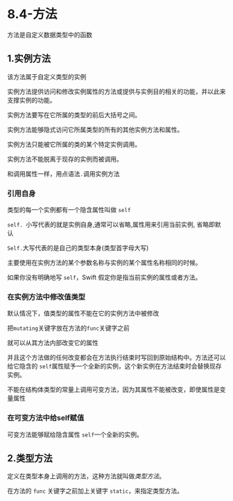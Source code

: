 # 8.4-方法

方法是自定义数据类型中的函数

## 1.实例方法

该方法属于自定义类型的实例

实例方法提供访问和修改实例属性的方法或提供与实例目的相关的功能，并以此来支撑实例的功能。

实例方法要写在它所属的类型的前后大括号之间。

实例方法能够隐式访问它所属类型的所有的其他实例方法和属性。

实例方法只能被它所属的类的某个特定实例调用。

实例方法不能脱离于现存的实例而被调用。

和调用属性一样，用点语法`.`调用实例方法

### 引用自身

类型的每一个实例都有一个隐含属性叫做 `self`

`self. `小写代表的就是实例自身,通常可以省略,属性用来引用当前实例, 省略即默认

`Self.`大写代表的是自己的类型本身(类型首字母大写)

主要使用在实例方法的某个参数名称与实例的某个属性名称相同的时候。

如果你没有明确地写 `self`，Swift 假定你是指当前实例的属性或者方法。

### 在实例方法中修改值类型

默认情况下，值类型的属性不能在它的实例方法中被修改

把`mutating`关键字放在方法的`func`关键字之前

就可以从其方法内部改变它的属性

并且这个方法做的任何改变都会在方法执行结束时写回到原始结构中。方法还可以给它隐含的 `self`属性赋予一个全新的实例，这个新实例在方法结束时会替换现存实例。

不能在结构体类型的常量上调用可变方法，因为其属性不能被改变，即使属性是变量属性

### 在可变方法中给self赋值

可变方法能够赋给隐含属性 `self`一个全新的实例。

## 2.类型方法

定义在类型本身上调用的方法，这种方法就叫做*类型方法*。

在方法的 `func` 关键字之前加上关键字 `static`，来指定类型方法。